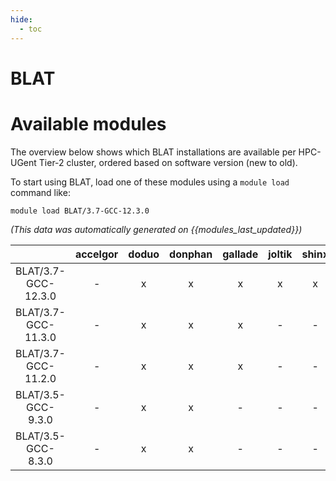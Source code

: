 ```yaml
---
hide:
  - toc
---
```


BLAT
====

# Available modules


The overview below shows which BLAT installations are available per HPC-UGent Tier-2 cluster, ordered based on software version (new to old).

To start using BLAT, load one of these modules using a `module load` command like:

```shell
module load BLAT/3.7-GCC-12.3.0
```

*(This data was automatically generated on {{modules_last_updated}})*  

| |accelgor|doduo|donphan|gallade|joltik|shinx|skitty|
| :---: | :---: | :---: | :---: | :---: | :---: | :---: | :---: |
|BLAT/3.7-GCC-12.3.0|-|x|x|x|x|x|x|
|BLAT/3.7-GCC-11.3.0|-|x|x|x|-|-|-|
|BLAT/3.7-GCC-11.2.0|-|x|x|x|-|-|-|
|BLAT/3.5-GCC-9.3.0|-|x|x|-|-|-|-|
|BLAT/3.5-GCC-8.3.0|-|x|x|-|-|-|-|
